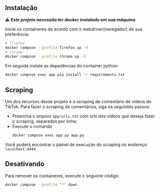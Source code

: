 ## Instalação
⚠️ ***Este projeto necessita ter docker instalado em sua máquina.***

Inicie os containeres de acordo com o webdriver(navegador) de sua preferência:
```bash
# firefox
docker compose --profile firefox up -d
# chrome
docker compose --profile chrome up -d
```

Em seguida instale as depedências do container python:
```bash
docker compose exec app pip install -r requirements.txt
```

## Scraping
Um dos recursos desse projeto é o scraping de comentário de vídeos do TikTok. Para fazer o scraping de comentários, siga os seguintes passos:
- Preencha o arquivo `app/urls.txt` com urls dos vídeos que deseja fazer o scraping, separados por linha;
- Execute o comando
    ```bash
    docker compose exec app py app.py
    ```
Você poderá encontrar o painel de execução do scraping no endereço `localhost:4444`

## Desativando
Para remover os containeres, execute o seguinte código:
```bash
docker compose --profile "*" down
```